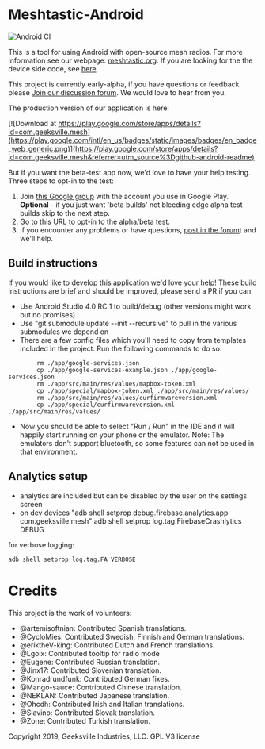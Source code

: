 # Meshtastic-Android

![Android CI](https://github.com/meshtastic/Meshtastic-Android/workflows/Android%20CI/badge.svg?branch=master)

This is a tool for using Android with open-source mesh radios.  For more information see our webpage: [meshtastic.org](https://www.meshtastic.org).  If you are looking for the the device side code, see [here](https://github.com/meshtastic/Meshtastic-esp32).

This project is currently early-alpha, if you have questions or feedback please [Join our discussion forum](https://meshtastic.discourse.group/).  We would love to hear from you.

The production version of our application is here:

[![Download at https://play.google.com/store/apps/details?id=com.geeksville.mesh](https://play.google.com/intl/en_us/badges/static/images/badges/en_badge_web_generic.png)](https://play.google.com/store/apps/details?id=com.geeksville.mesh&referrer=utm_source%3Dgithub-android-readme)

But if you want the beta-test app now, we'd love to have your help testing.  Three steps to opt-in to the test:

1. Join [this Google group](https://groups.google.com/forum/#!forum/meshtastic-alpha-testers) with the account you use in Google Play.  **Optional** - if you just want 'beta builds' 
not bleeding edge alpha test builds skip to the next step.
2. Go to this [URL](https://play.google.com/apps/testing/com.geeksville.mesh) to opt-in to the alpha/beta test.
3. If you encounter any problems or have questions, [post in the forum](https://meshtastic.discourse.group/)t and we'll help.

## Build instructions

If you would like to develop this application we'd love your help!  These build instructions are brief 
and should be improved, please send a PR if you can.

* Use Android Studio 4.0 RC 1 to build/debug (other versions might work but no promises)
* Use "git submodule update --init --recursive" to pull in the various submodules we depend on
* There are a few config files which you'll need to copy from templates included in the project.
Run the following commands to do so:

```
        rm ./app/google-services.json
        cp ./app/google-services-example.json ./app/google-services.json
        rm ./app/src/main/res/values/mapbox-token.xml
        cp ./app/special/mapbox-token.xml ./app/src/main/res/values/
        rm ./app/src/main/res/values/curfirmwareversion.xml
        cp ./app/special/curfirmwareversion.xml ./app/src/main/res/values/
```

* Now you should be able to select "Run / Run" in the IDE and it will happily start running on your phone
or the emulator.  Note: The emulators don't support bluetooth, so some features can not be used in
that environment.

## Analytics setup

* analytics are included but can be disabled by the user on the settings screen
* on dev devices "adb shell setprop debug.firebase.analytics.app com.geeksville.mesh"
adb shell setprop log.tag.FirebaseCrashlytics DEBUG

for verbose logging:
```aidl
adb shell setprop log.tag.FA VERBOSE
```

# Credits

This project is the work of volunteers:

* @artemisoftnian: Contributed Spanish translations.
* @CycloMies: Contributed Swedish, Finnish and German translations.
* @eriktheV-king: Contributed Dutch and French translations.
* @Lgoix: Contributed tooltip for radio mode
* @Eugene: Contributed Russian translation.
* @Jinx17: Contributed Slovenian translation.
* @Konradrundfunk: Contributed German fixes.
* @Mango-sauce: Contributed Chinese translation.
* @NEKLAN: Contributed Japanese translation.
* @Ohcdh: Contributed Irish and Italian translations.
* @Slavino: Contributed Slovak translation.
* @Zone: Contributed Turkish translation.

Copyright 2019, Geeksville Industries, LLC. GPL V3 license


